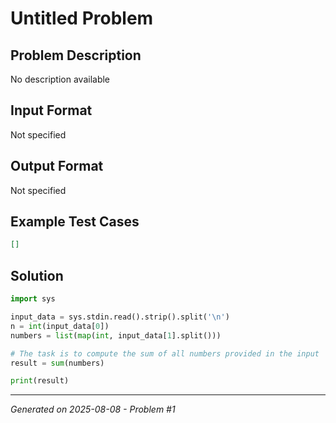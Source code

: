 # Untitled Problem

## Problem Description
No description available

## Input Format
Not specified

## Output Format
Not specified

## Example Test Cases
```json
[]
```

## Solution
```python
import sys

input_data = sys.stdin.read().strip().split('\n')
n = int(input_data[0])
numbers = list(map(int, input_data[1].split()))

# The task is to compute the sum of all numbers provided in the input
result = sum(numbers)

print(result)
```

---
*Generated on 2025-08-08 - Problem #1*